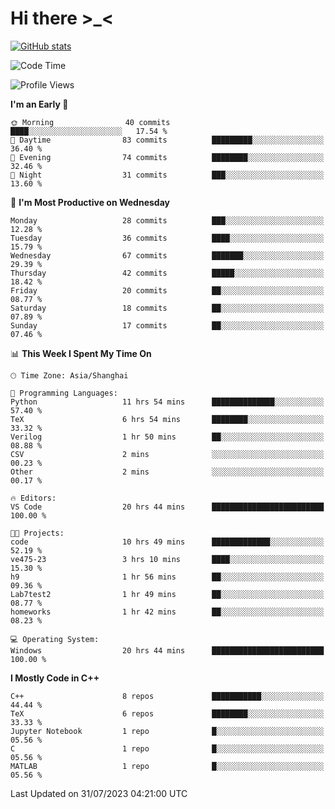 # Hi there \>_<

[![GitHub stats](https://github-readme-stats.vercel.app/api?username=ARessegetesStery&show_icons=true&theme=transparent)](https://github.com/anuraghazra/github-readme-stats)

<!--START_SECTION:waka-->
![Code Time](http://img.shields.io/badge/Code%20Time-255%20hrs%2026%20mins-blue)

![Profile Views](http://img.shields.io/badge/Profile%20Views-0-blue)

**I'm an Early 🐤** 

```text
🌞 Morning                40 commits          ████░░░░░░░░░░░░░░░░░░░░░   17.54 % 
🌆 Daytime                83 commits          █████████░░░░░░░░░░░░░░░░   36.40 % 
🌃 Evening                74 commits          ████████░░░░░░░░░░░░░░░░░   32.46 % 
🌙 Night                  31 commits          ███░░░░░░░░░░░░░░░░░░░░░░   13.60 % 
```
📅 **I'm Most Productive on Wednesday** 

```text
Monday                   28 commits          ███░░░░░░░░░░░░░░░░░░░░░░   12.28 % 
Tuesday                  36 commits          ████░░░░░░░░░░░░░░░░░░░░░   15.79 % 
Wednesday                67 commits          ███████░░░░░░░░░░░░░░░░░░   29.39 % 
Thursday                 42 commits          █████░░░░░░░░░░░░░░░░░░░░   18.42 % 
Friday                   20 commits          ██░░░░░░░░░░░░░░░░░░░░░░░   08.77 % 
Saturday                 18 commits          ██░░░░░░░░░░░░░░░░░░░░░░░   07.89 % 
Sunday                   17 commits          ██░░░░░░░░░░░░░░░░░░░░░░░   07.46 % 
```


📊 **This Week I Spent My Time On** 

```text
🕑︎ Time Zone: Asia/Shanghai

💬 Programming Languages: 
Python                   11 hrs 54 mins      ██████████████░░░░░░░░░░░   57.40 % 
TeX                      6 hrs 54 mins       ████████░░░░░░░░░░░░░░░░░   33.32 % 
Verilog                  1 hr 50 mins        ██░░░░░░░░░░░░░░░░░░░░░░░   08.88 % 
CSV                      2 mins              ░░░░░░░░░░░░░░░░░░░░░░░░░   00.23 % 
Other                    2 mins              ░░░░░░░░░░░░░░░░░░░░░░░░░   00.17 % 

🔥 Editors: 
VS Code                  20 hrs 44 mins      █████████████████████████   100.00 % 

🐱‍💻 Projects: 
code                     10 hrs 49 mins      █████████████░░░░░░░░░░░░   52.19 % 
ve475-23                 3 hrs 10 mins       ████░░░░░░░░░░░░░░░░░░░░░   15.30 % 
h9                       1 hr 56 mins        ██░░░░░░░░░░░░░░░░░░░░░░░   09.36 % 
Lab7test2                1 hr 49 mins        ██░░░░░░░░░░░░░░░░░░░░░░░   08.77 % 
homeworks                1 hr 42 mins        ██░░░░░░░░░░░░░░░░░░░░░░░   08.23 % 

💻 Operating System: 
Windows                  20 hrs 44 mins      █████████████████████████   100.00 % 
```

**I Mostly Code in C++** 

```text
C++                      8 repos             ███████████░░░░░░░░░░░░░░   44.44 % 
TeX                      6 repos             ████████░░░░░░░░░░░░░░░░░   33.33 % 
Jupyter Notebook         1 repo              █░░░░░░░░░░░░░░░░░░░░░░░░   05.56 % 
C                        1 repo              █░░░░░░░░░░░░░░░░░░░░░░░░   05.56 % 
MATLAB                   1 repo              █░░░░░░░░░░░░░░░░░░░░░░░░   05.56 % 
```




 Last Updated on 31/07/2023 04:21:00 UTC
<!--END_SECTION:waka-->

